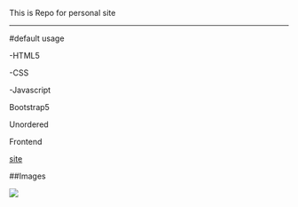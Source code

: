 This is Repo for personal site

___


#default usage

-HTML5

-CSS

-Javascript

Bootstrap5

Unordered

Frontend

[site]()

##Images


![](	https://img.shields.io/badge/HTML5-E34F26?style=for-the-badge&logo=html5&logoColor=white)

